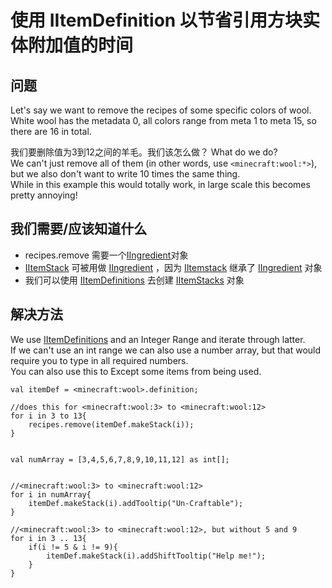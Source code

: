 # 使用 IItemDefinition 以节省引用方块实体附加值的时间

## 问题
Let's say we want to remove the recipes of some specific colors of wool.  
White wool has the metadata 0, all colors range from meta 1 to meta 15, so there are 16 in total.

我们要删除值为3到12之间的羊毛。我们该怎么做？ What do we do?  
We can't just remove all of them (in other words, use `<minecraft:wool:*>`), but we also don't want to write 10 times the same thing.  
While in this example this would totally work, in large scale this becomes pretty annoying!

## 我们需要/应该知道什么

- recipes.remove 需要一个[IIngredient](/Vanilla/Variable_Types/IIngredient/)对象
- [IItemStack](/Vanilla/Items/IItemStack/) 可被用做 [IIngredient](/Vanilla/Variable_Types/IIngredient/) ，因为 [IItemstack](/Vanilla/Items/IItemStack/) 继承了 [IIngredient](/Vanilla/Variable_Types/IIngredient/) 对象
- 我们可以使用 [IItemDefinitions](/Vanilla/Items/IItemDefinition/) 去创建 [IItemStacks](/Vanilla/Items/IItemStack/) 对象

## 解决方法

We use [IItemDefinitions](/Vanilla/Items/IItemDefinition/) and an Integer Range and iterate through latter.  
If we can't use an int range we can also use a number array, but that would require you to type in all required numbers.  
You can also use this to Except some items from being used.

```zenscript
val itemDef = <minecraft:wool>.definition;

//does this for <minecraft:wool:3> to <minecraft:wool:12>
for i in 3 to 13{
    recipes.remove(itemDef.makeStack(i));
}


val numArray = [3,4,5,6,7,8,9,10,11,12] as int[];


//<minecraft:wool:3> to <minecraft:wool:12>
for i in numArray{
    itemDef.makeStack(i).addTooltip("Un-Craftable");
}

//<minecraft:wool:3> to <minecraft:wool:12>, but without 5 and 9
for i in 3 .. 13{
    if(i != 5 & i != 9){
        itemDef.makeStack(i).addShiftTooltip("Help me!");
    }
}

```